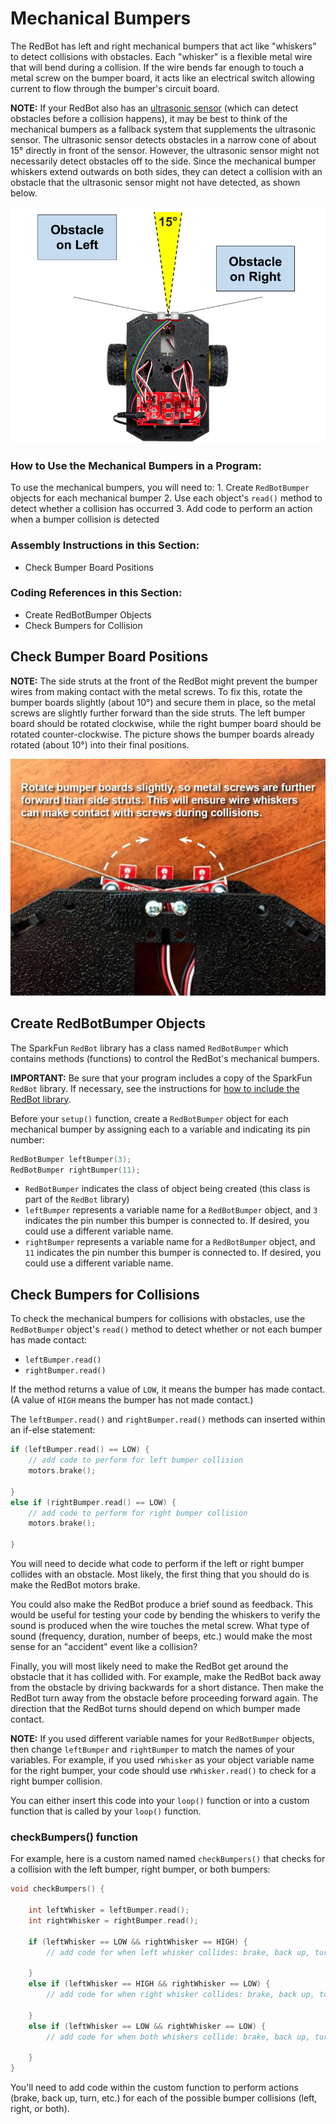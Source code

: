 # Mechanical Bumpers

The RedBot has left and right mechanical bumpers that act like "whiskers" to detect collisions with obstacles. Each "whisker" is a flexible metal wire that will bend during a collision. If the wire bends far enough to touch a metal screw on the bumper board, it acts like an electrical switch allowing current to flow through the bumper's circuit board.

**NOTE:** If your RedBot also has an [ultrasonic sensor](https://cxd.gitbooks.io/robotics-project/content/redbot-code-references/ultrasonic-sensor.html) \(which can detect obstacles before a collision happens\), it may be best to think of the mechanical bumpers as a fallback system that supplements the ultrasonic sensor. The ultrasonic sensor detects obstacles in a narrow cone of about 15° directly in front of the sensor. However, the ultrasonic sensor might not necessarily detect obstacles off to the side. Since the mechanical bumper whiskers extend outwards on both sides, they can detect a collision with an obstacle that the ultrasonic sensor might not have detected, as shown below.

![](../.gitbook/assets/ultrasonic-plus-bumpers.png)

### How to Use the Mechanical Bumpers in a Program:

To use the mechanical bumpers, you will need to: 1. Create `RedBotBumper` objects for each mechanical bumper 2. Use each object's `read()` method to detect whether a collision has occurred 3. Add code to perform an action when a bumper collision is detected

### Assembly Instructions in this Section:

* Check Bumper Board Positions

### Coding References in this Section:

* Create RedBotBumper Objects
* Check Bumpers for Collision

## Check Bumper Board Positions

**NOTE:** The side struts at the front of the RedBot might prevent the bumper wires from making contact with the metal screws. To fix this, rotate the bumper boards slightly \(about 10°\) and secure them in place, so the metal screws are slightly further forward than the side struts. The left bumper board should be rotated clockwise, while the right bumper board should be rotated counter-clockwise. The picture shows the bumper boards already rotated \(about 10°\) into their final positions.

![](../.gitbook/assets/bumper-rotation.jpg)

## Create RedBotBumper Objects

The SparkFun `RedBot` library has a class named `RedBotBumper` which contains methods \(functions\) to control the RedBot's mechanical bumpers.

**IMPORTANT:** Be sure that your program includes a copy of the SparkFun `RedBot` library. If necessary, see the instructions for [how to include the RedBot library](redbot-library.md).

Before your `setup()` function, create a `RedBotBumper` object for each mechanical bumper by assigning each to a variable and indicating its pin number:

```cpp
RedBotBumper leftBumper(3);
RedBotBumper rightBumper(11);
```

* `RedBotBumper` indicates the class of object being created \(this class is part of the `RedBot` library\)
* `leftBumper` represents a variable name for a `RedBotBumper` object, and `3` indicates the pin number this bumper is connected to. If desired, you could use a different variable name.
* `rightBumper` represents a variable name for a `RedBotBumper` object, and `11` indicates the pin number this bumper is connected to. If desired, you could use a different variable name.

## Check Bumpers for Collisions

To check the mechanical bumpers for collisions with obstacles, use the `RedBotBumper` object's `read()` method to detect whether or not each bumper has made contact:

* `leftBumper.read()`
* `rightBumper.read()`

If the method returns a value of `LOW`, it means the bumper has made contact. \(A value of `HIGH` means the bumper has not made contact.\)

The `leftBumper.read()` and `rightBumper.read()` methods can inserted within an if-else statement:

```cpp
if (leftBumper.read() == LOW) {
    // add code to perform for left bumper collision
    motors.brake();

}
else if (rightBumper.read() == LOW) {
    // add code to perform for right bumper collision
    motors.brake();

}
```

You will need to decide what code to perform if the left or right bumper collides with an obstacle. Most likely, the first thing that you should do is make the RedBot motors brake.

You could also make the RedBot produce a brief sound as feedback. This would be useful for testing your code by bending the whiskers to verify the sound is produced when the wire touches the metal screw. What type of sound \(frequency, duration, number of beeps, etc.\) would make the most sense for an "accident" event like a collision?

Finally, you will most likely need to make the RedBot get around the obstacle that it has collided with. For example, make the RedBot back away from the obstacle by driving backwards for a short distance. Then make the RedBot turn away from the obstacle before proceeding forward again. The direction that the RedBot turns should depend on which bumper made contact.

**NOTE:** If you used different variable names for your `RedBotBumper` objects, then change `leftBumper` and `rightBumper` to match the names of your variables. For example, if you used `rWhisker` as your object variable name for the right bumper, your code should use `rWhisker.read()` to check for a right bumper collision.

You can either insert this code into your `loop()` function or into a custom function that is called by your `loop()` function.

### checkBumpers\(\) function

For example, here is a custom named named `checkBumpers()` that checks for a collision with the left bumper, right bumper, or both bumpers:

```cpp
void checkBumpers() {

    int leftWhisker = leftBumper.read();
    int rightWhisker = rightBumper.read();

    if (leftWhisker == LOW && rightWhisker == HIGH) {
        // add code for when left whisker collides: brake, back up, turn right

    }
    else if (leftWhisker == HIGH && rightWhisker == LOW) {
        // add code for when right whisker collides: brake, back up, turn left

    }
    else if (leftWhisker == LOW && rightWhisker == LOW) {
        // add code for when both whiskers collide: brake, back up, turn around

    }
}
```

You'll need to add code within the custom function to perform actions \(brake, back up, turn, etc.\) for each of the possible bumper collisions \(left, right, or both\).

